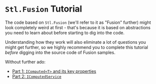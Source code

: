 # `Stl.Fusion` Tutorial

The code based on `Stl.Fusion` (we'll refer to it as "Fusion" further)
might look completely weird at first - that's because it is based
on abstractions you need to learn about before starting
to dig into the code. 

Understanding how they work will also eliminate a lot
of questions you might get further, so we highly recommend you
to complete this tutorial *before* digging into the source
code of Fusion samples.

Without further ado:
* [Part 1: `IComputed<T>` and its key properties](./Part01.md)
* [Part 2: `IComputedService`](./Part02.md)
